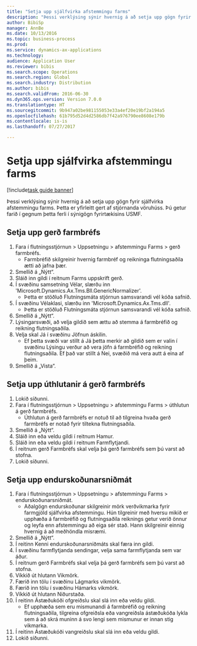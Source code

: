```yaml
--- 
title: "Setja upp sjálfvirka afstemmingu farms"
description: "Þessi verklýsing sýnir hvernig á að setja upp gögn fyrir sjálfvirka afstemmingu farms."
author: BibiSp
manager: AnnBe
ms.date: 10/13/2016
ms.topic: business-process
ms.prod: 
ms.service: dynamics-ax-applications
ms.technology: 
audience: Application User
ms.reviewer: bibis
ms.search.scope: Operations
ms.search.region: Global
ms.search.industry: Distribution
ms.author: bibis
ms.search.validFrom: 2016-06-30
ms.dyn365.ops.version: Version 7.0.0
ms.translationtype: HT
ms.sourcegitcommit: 9b947a02be981155053e33a4ef20e19bf2a194a5
ms.openlocfilehash: 61b795d52d4d2586db7f42a976790ee8608e179b
ms.contentlocale: is-is
ms.lasthandoff: 07/27/2017

---
```

# <a name="set-up-automatic-freight-reconciliation"></a>Setja upp sjálfvirka afstemmingu farms

[!include[task guide banner](../../includes/task-guide-banner.md)]

Þessi verklýsing sýnir hvernig á að setja upp gögn fyrir sjálfvirka afstemmingu farms. Þetta er yfirleitt gert af stjórnanda vöruhúss. Þú getur farið í gegnum þetta ferli í sýnigögn fyrirtækisins USMF.


## <a name="set-up-the-freight-bill-type"></a>Setja upp gerð farmbréfs
1. Fara í flutningsstjórnun > Uppsetningu > afstemmingu Farms > gerð farmbréfs.
    * Farmbréfið skilgreinir hvernig farmbréf og reikninga flutningsaðila ætti að jafna þær.  
2. Smellið á „Nýtt“.
3. Sláið inn gildi í reitnum Farms uppskrift gerð.
4. Í svæðinu samsetning Vélar, slærðu inn 'Microsoft.Dynamics.Ax.Tms.Bll.GenericNormalizer'.
    * Þetta er stöðluð Flutningsmáta stjórnun samsvarandi vél kóða safnið.  
5. Í svæðinu Vélaklasi, slærðu inn 'Microsoft.Dynamics.Ax.Tms.dll'.
    * Þetta er stöðluð Flutningsmáta stjórnun samsvarandi vél kóða safnið.  
6. Smellið á „Nýtt“.
7. Lýsingarsvæði, að velja gildið sem ættu að stemma á farmbréfið og reikning flutningsaðila.  
8. Velja skal Já í svæðinu Jöfnun áskilin.
    * Ef þetta svæði var stillt á Já þetta merkir að gildið sem er valin í svæðinu Lýsingu verður að vera jöfn á farmbréfið og reikning flutningsaðila. Ef það var stillt á Nei, svæðið má vera autt á eina af þeim.  
9. Smellið á „Vista“.

## <a name="set-up-the-freight-bill-type-assignment"></a>Setja upp úthlutanir á gerð farmbréfs
1. Lokið síðunni.
2. Fara í flutningsstjórnun > Uppsetningu > afstemmingu Farms > úthlutun á gerð farmbréfs.
    * Úthlutun á gerð farmbréfs er notuð til að tilgreina hvaða gerð farmbréfs er notað fyrir tiltekna flutningsaðila.   
3. Smellið á „Nýtt“.
4. Sláið inn eða veldu gildi í reitnum Hamur.
5. Sláið inn eða veldu gildi í reitnum Farmflytjandi.
6. Í reitnum gerð Farmbréfs skal velja þá gerð farmbréfs sem þú varst að stofna.
7. Lokið síðunni.

## <a name="set-up-the-audit-master"></a>Setja upp endurskoðunarsniðmát
1. Fara í flutningsstjórnun > Uppsetningu > afstemmingu Farms > endurskoðunarsniðmát.
    * Aðalgögn endurskoðunar skilgreinir mörk verðvikmarka fyrir farmgjöld sjálfvirka afstemmingu. Hún tilgreinir með hversu mikið er upphæða á farmbréfið og flutningsaðila reiknings getur verið önnur og leyfa enn afstemmingu að eiga sér stað. Hann skilgreinir einnig hvernig á að meðhöndla misræmi.  
2. Smellið á „Nýtt“.
3. Í reitinn Kenni endurskoðunarsniðmáts skal færa inn gildi.
4. Í svæðinu farmflytjanda sendingar, velja sama farmflytjanda sem var áður.
5. Í reitnum gerð Farmbréfs skal velja þá gerð farmbréfs sem þú varst að stofna.
6. Víkkið út hlutann Vikmörk.
7. Færið inn tölu í svæðinu Lágmarks vikmörk.
8. Færið inn tölu í svæðinu Hámarks vikmörk.
9. Víkkið út hlutann Niðurstaða.
10. Í reitinn Ástæðukóði ofgreiðslu skal slá inn eða veldu gildi.
    * Ef upphæða sem eru mismunandi á farmbréfið og reikning flutningsaðila, tilgreina ofgreiðsla eða vangreiðsla ástæðukóða lykla sem á að skrá muninn á svo lengi sem mismunur er innan stig vikmarka.  
11. Í reitinn Ástæðukóði vangreiðslu skal slá inn eða veldu gildi.
12. Lokið síðunni.


